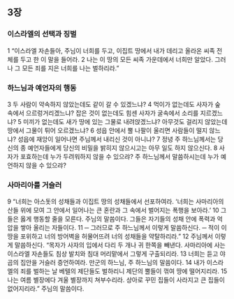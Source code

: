 ## 3장
### 이스라엘의 선택과 징벌
1 “이스라엘 자손들아, 주님이 너희를 두고, 이집트 땅에서 내가 데리고 올라온 씨족 전체를 두고 한 이 말을 들어라.
2 나는 이 땅의 모든 씨족 가운데에서 너희만 알았다. 그러나 그 모든 죄를 지은 너희를 나는 벌하리라.”
### 하느님과 예언자의 행동
3 두 사람이 약속하지 않았는데도 같이 갈 수 있겠느냐?
4 먹이가 없는데도 사자가 숲 속에서 으르렁거리겠느냐? 잡은 것이 없는데도 힘센 사자가 굴속에서 소리를 지르겠느냐?
5 미끼가 없는데도 새가 땅에 있는 그물로 내려앉겠느냐? 아무것도 걸리지 않았는데 땅에서 그물이 튀어 오르겠느냐?
6 성읍 안에서 뿔 나팔이 울리면 사람들이 떨지 않느냐? 성읍에 재앙이 일어나면 주님께서 내리신 것이 아니냐?
7 정녕 주 하느님께서는 당신의 종 예언자들에게 당신의 비밀을 밝히지 않으시고는 아무 일도 하지 않으신다.
8 사자가 포효하는데 누가 두려워하지 않을 수 있으랴? 주 하느님께서 말씀하시는데 누가 예언하지 않을 수 있으랴?
### 사마리아를 거슬러
9 “너희는 아스돗의 성채들과 이집트 땅의 성채들에서 선포하여라. ‘너희는 사마리아의 산들 위에 모여 그 안에서 일어나는 큰 혼란과 그 속에서 벌어지는 폭행을 보아라.’
10 그들은 옳게 행동할 줄을 모른다. 주님의 말씀이다. 그들은 자기들의 성채 안에 폭력과 억압을 쌓아 올리는 자들이다.
11 ─ 그러므로 주 하느님께서 이렇게 말씀하신다. ─ 적이 이 땅을 포위하고 너의 방어벽을 허물어뜨려 너의 성채들을 약탈하리라.”
12 주님께서 이렇게 말씀하신다. “목자가 사자의 입에서 다리 두 개나 귀 한쪽을 빼낸다. 사마리아에 사는 이스라엘 자손들도 침상 발치와 침대 머리맡에서 그렇게 구출되리라.
13 너희는 듣고 야곱의 집안을 거슬러 증언하여라. 만군의 하느님, 주 하느님의 말씀이다.
14 내가 이스라엘의 죄를 벌하는 날 베텔의 제단들도 벌하리니 제단의 뿔들이 꺾여 땅에 떨어지리라.
15 나는 여름 별장에다 겨울 별장까지 쳐부수리라. 상아로 꾸민 집들이 사라지고 큰 집들이 없어지리라.” 주님의 말씀이다.
